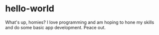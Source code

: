 # hello-world
What's up, homies? I love programming and am hoping to hone my skills and do some basic app development. Peace out.


